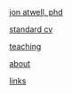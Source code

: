 <!DOCTYPE html>
<head>
<meta charset="utf-8">
<title>jon atwell : homepage</title>
<link type="text/css" rel="stylesheet" href="style.css"/>
<script>
  (function(i,s,o,g,r,a,m){i['GoogleAnalyticsObject']=r;i[r]=i[r]||function(){
  (i[r].q=i[r].q||[]).push(arguments)},i[r].l=1*new Date();a=s.createElement(o),
  m=s.getElementsByTagName(o)[0];a.async=1;a.src=g;m.parentNode.insertBefore(a,m)
  })(window,document,'script','//www.google-analytics.com/analytics.js','ga');

  ga('create', 'UA-60671792-1', 'auto');
  ga('send', 'pageview');

</script>
</head>


<body>
    <div id="body">
      <div id="chart"></div>
      <div id="header"><a href="index.html">jon atwell, phd</a></div>
      <div id="spec">
        <p><a href="Atwell_CV_6-2016.pdf">standard cv</a></p>
        <p><a href="teaching.html">teaching</a></p>
        <p><a href="about.html">about</a></p>
        <p><a href="links.html">links</a></p></div>
    </div>
<script src="https://d3js.org/d3.v3.min.js"></script>
</body>
</html>
